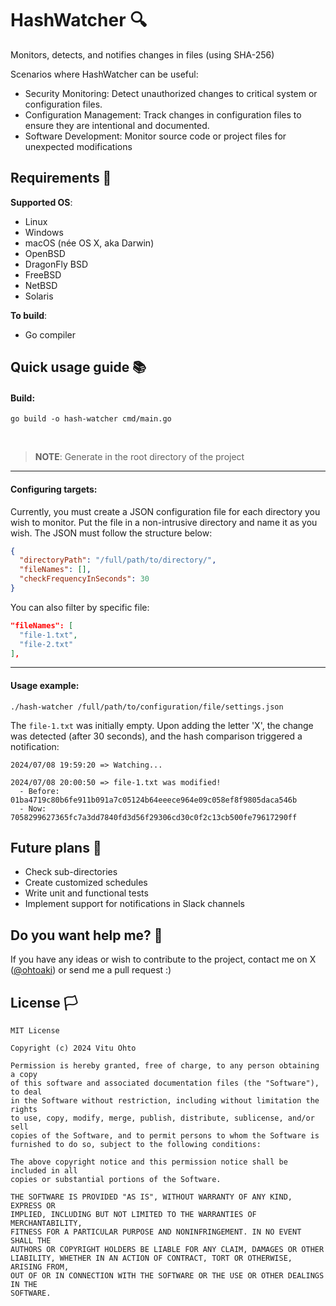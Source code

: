 # HashWatcher 🔍
Monitors, detects, and notifies changes in files (using SHA-256)

Scenarios where HashWatcher can be useful:
- Security Monitoring: Detect unauthorized changes to critical system or configuration files.
- Configuration Management: Track changes in configuration files to ensure they are intentional and documented.
- Software Development: Monitor source code or project files for unexpected modifications

## Requirements 🔗
<b>Supported OS</b>:
- Linux
- Windows
- macOS (née OS X, aka Darwin)
- OpenBSD
- DragonFly BSD
- FreeBSD
- NetBSD
- Solaris

<b>To build</b>:
- Go compiler

## Quick usage guide 📚
#### Build:
```
go build -o hash-watcher cmd/main.go
```

<br>

> <b>NOTE</b>: Generate in the root directory of the project

---

#### Configuring targets:
Currently, you must create a JSON configuration file for each directory you wish to monitor. Put the file in a non-intrusive directory and name it as you wish. The JSON must follow the structure below:
```json
{
  "directoryPath": "/full/path/to/directory/",
  "fileNames": [],
  "checkFrequencyInSeconds": 30
}

```

You can also filter by specific file:
```json
"fileNames": [
  "file-1.txt",
  "file-2.txt"
],
```

---

#### Usage example:
```
./hash-watcher /full/path/to/configuration/file/settings.json
```

The  `file-1.txt` was initially empty. Upon adding the letter 'X', the change was detected (after 30 seconds), and the hash comparison triggered a notification:

```
2024/07/08 19:59:20 => Watching...

2024/07/08 20:00:50 => file-1.txt was modified! 
  - Before: 01ba4719c80b6fe911b091a7c05124b64eeece964e09c058ef8f9805daca546b 
  - Now: 7058299627365fc7a3dd7840fd3d56f29306cd30c0f2c13cb500fe79617290ff
```

## Future plans 📌
- Check sub-directories
- Create customized schedules
- Write unit and functional tests
- Implement support for notifications in Slack channels

## Do you want help me? 👥
If you have any ideas or wish to contribute to the project, contact me on X (<a href="https://x.com/ohtoaki" target="_blank">@ohtoaki</a>) or send me a pull request :)

## License 🏳️
```
MIT License

Copyright (c) 2024 Vitu Ohto

Permission is hereby granted, free of charge, to any person obtaining a copy
of this software and associated documentation files (the "Software"), to deal
in the Software without restriction, including without limitation the rights
to use, copy, modify, merge, publish, distribute, sublicense, and/or sell
copies of the Software, and to permit persons to whom the Software is
furnished to do so, subject to the following conditions:

The above copyright notice and this permission notice shall be included in all
copies or substantial portions of the Software.

THE SOFTWARE IS PROVIDED "AS IS", WITHOUT WARRANTY OF ANY KIND, EXPRESS OR
IMPLIED, INCLUDING BUT NOT LIMITED TO THE WARRANTIES OF MERCHANTABILITY,
FITNESS FOR A PARTICULAR PURPOSE AND NONINFRINGEMENT. IN NO EVENT SHALL THE
AUTHORS OR COPYRIGHT HOLDERS BE LIABLE FOR ANY CLAIM, DAMAGES OR OTHER
LIABILITY, WHETHER IN AN ACTION OF CONTRACT, TORT OR OTHERWISE, ARISING FROM,
OUT OF OR IN CONNECTION WITH THE SOFTWARE OR THE USE OR OTHER DEALINGS IN THE
SOFTWARE.
```
